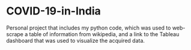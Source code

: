 # COVID-19-in-India
Personal project that includes my python code, which was used to web-scrape a table of information from wikipedia, and a link to the Tableau dashboard that was used to visualize the acquired data.  
